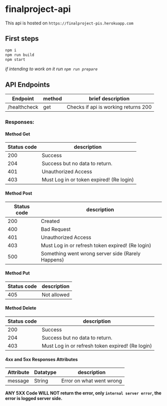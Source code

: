 # finalproject-api

This api is hosted on `https://finalproject-pis.herokuapp.com`

## First steps

```bash
npm i
npm run build
npm start
```

_if intending to work on it run `npm run prepare`_

## API Endpoints

| Endpoint     | method | brief description                    |
| ------------ | ------ | ------------------------------------ |
| /healthcheck | get    | Checks if api is working returns 200 |

### Responses:

#### Method Get

| Status code | description                              |
| ----------- | ---------------------------------------- |
| 200         | Success                                  |
| 204         | Success but no data to return.           |
| 401         | Unauthorized Access                      |
| 403         | Must Log in or token expired! (Re login) |

#### Method Post

| Status code | description                                       |
| ----------- | ------------------------------------------------- |
| 200         | Created                                           |
| 400         | Bad Request                                       |
| 401         | Unauthorized Access                               |
| 403         | Must Log in or refresh token expired! (Re login)  |
| 500         | Something went wrong server side (Rarely Happens) |

#### Method Put

| Status code | description |
| ----------- | ----------- |
| 405         | Not allowed |

#### Method Delete

| Status code | description                                      |
| ----------- | ------------------------------------------------ |
| 200         | Success                                          |
| 204         | Success but no data to return.                   |
| 403         | Must Log in or refresh token expired! (Re login) |

#### 4xx and 5xx Responses Attributes

| Attribute | Datatype | description              |
| --------- | -------- | ------------------------ |
| message   | String   | Error on what went wrong |

**ANY 5XX Code WILL NOT return the error, only `internal server error`, the error is logged server side.**
